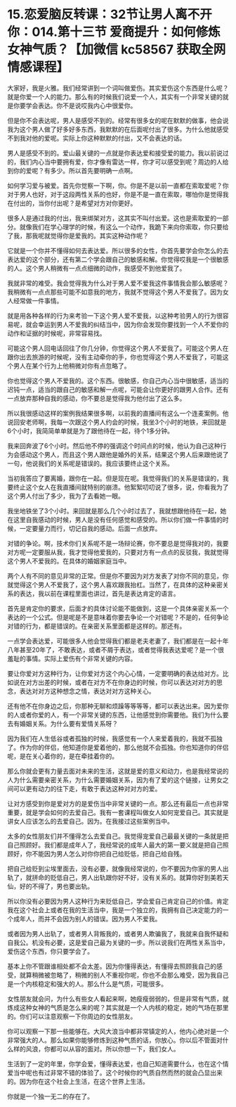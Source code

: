 # 15.恋爱脑反转课：32节让男人离不开你：014.第十三节 爱商提升：如何修炼女神气质？【加微信 kc58567 获取全网情感课程】

大家好，我是火雅。我们经常讲到一个词叫做爱伤。其实爱伤这个东西是什么呢？就是你爱一个人的能力。那么有的时候我们说爱一个人，其实有一个非常关键的就是你要学会表达。你不是说哎我内心中很爱你。

但是你不会表达呢，男人是感受不到的。经常有很多女的呢在默默的做事，他会说我为这个男人做了好多好多东西，我默默的在后面呢付出了很多。为什么他就感受不到我对他的爱呢。实际上你这种默默的付出，又不会表达的话。

男人是感受不到的。爱山最关键的一点就是你表达爱和接受爱的能力。我以前说过的，我们内心当中要拥有爱，你才像有雷达一样，你才可以感受到呢？周边的人给到你的爱呢？有多少。所以首先要明确一点啊。

如何学习爱与被爱。首先你觉察一下啊，你。你是不是以前一直都在索取爱呢？你对于男人也好，对于这段两性关系的也好，你是不是一直在索取，哪怕你是觉得我在付出的，当你付出呢？是希望对方对你更好。

很多人是通过我的付出，我来绑架对方，这其实不叫付出爱。这也是索取爱的一部分。就像我们在学心理学的时候，有这么一个动作，我跪下来向你索取，你只要给了我，那我呢就觉得你是爱我的。其实这种动作呢？

它就是一个你并不懂得如何去表达爱。所以很多的女性，你首先要学会你怎么的去表达爱的这个部分，还有第二个学会跟自己的敏感和解。你觉得哎我是一个很敏感的人。这个男人稍微有一点点细微的动作，我感受不到他爱我了。

我就非常的难受。我会觉得我为什么对于男人爱不爱我这件事情我会那么敏感呢？我稍微有一点点那些可能不如意我的地方，我就不觉得这个男人不爱我了。因为女人经常做一件事情。

就是用各种各样的行为来考验一下这个男人爱不爱我，以这种考验男人的行为很容易呢，就会幸运到男人不爱我的纠结当中，因为你会发现你要找到一个人不爱你的动作和证据的时候呢，非常容易找。

可能这个男人回电话回往了你几分钟，你觉得这个男人不爱我了。可能这个男人在跟你出去旅游的时候呢，没有主动牵你的手，你也觉得这个男人不爱我了，可能这个男人在某个行为上他稍微对你有点忽略了。

你也觉得这个男人不爱我的。这个东西。很敏感，你自己内心当中很敏感，适当的迟钝一点，适当的跟自己的敏感和解一点呢，可能会让你更好的跟男人合作。还有一点放弃那种自我的感动，你不要总是觉得我为他付出了这么多。

所以我很感动这样的案例我结果很多啊，以前我的直播间有这么一个连麦案例。他说回安老师啊，我每一次跟这个男人约会的时候，我坐3个小时的地铁，来回就是6个小时，我简简单单就是为了跟他待在一起，待个1多分钟。

我来回奔波了6个小时。然后他不停的强调这个时间点的时候，他认为自己这种行为会感动这个男人，而且这个男人跟他是婚外的关系，结果这个男人后来跟他说了一句，他说我们的关系呢是错误的。我应该要终止这个关系。

当初我答应了要离婚，跟你在一起。但是现在呢。我觉得我们的关系是错误的，我要终止这个女人在我直播间就特别的崩溃。他絮絮叨叨说了很多，说，你看我为了这个男人付出了多少，我为了去看她一眼。

我坐地铁坐了3个小时。来回就是那么几个小时过去了，我就想跟他待在一起，她在这里自我感动的时候，男人是没有任何感觉和感受的。所以你们做一件事情的时候，一定要量力而行，切记自我的感动。后面一点放弃。

对错的争论。啊，技术你们关系呢不是一场辩论赛，你不要总是觉得我对的，我要对方呢一定要服从我，我才觉得他爱我的，只要对方有一点点的反驳我，我就觉得这个男人不爱我的。在具体的婚姻家庭当中。

两个人有不同的意见非常的正常。但是你不要因为对方发表了对你不同的意见，你就觉得这个男人不爱我了，这个男人喜欢跟我抬杠。当然了，在具体的这种亲密关系的表达，我以前在课程里面也讲过，首先是表达肯定的语言。

首先是肯定你的要求，后面才的具体讨论能不能做到，这是一个具体亲密关系一个表达的一个公式。但是呢是不是意味着你要去争论一个对错呢？不是的，任何争论对错的行为，都是错误的。在亲密关系里面都是这样的。那还有。

一点学会表达爱，可能很多人他会觉得我们都是老夫老妻了，我们都是在一起十年八年甚至20年了，不敢表达，或者不屑于表达，或者觉得我表达爱呢？是一个很羞耻的事情。实际上爱伤有个非常关键的内容。

要让你爱对方这种行为，让你爱对方这个内心心情，一定要明确的表达给对方。比如说在对方出差的时候，或者在对方不在你身边的时候，你可以表达对对方的思念，表达对对方这种想念之情，表达对对方这种关心。

还有他不在你身边之后，你那种无聊和烦躁等等等等，都可以表达出来。因为爱你的人或者你爱的人，有一个非常关键的东西，让他感觉到你需要他。我们为什么要去有婚姻关系。为什么要有爱情关系呀？

因为我们在人生低谷或者孤独的时候，我感觉有一个人来爱着我的，我就不孤独了。作为你的伴侣，他知道你是爱着他的，那么他就不会孤独。你也知道你的伴侣呢，是在关心着你的，是在牵挂着你的。

那么你就会更有力量去面对未来的生活，这就是爱的意义和动力，也是我经常说的人为什么需要亲密关系，为什么需要婚姻关系，因为有了爱的这个链接，让男女之间可以更有动力的往下走，有敢于表达这种对对方的爱。

让对方感受到你是爱对方的是爱伤当中非常关键的一点。那么还有最后一点也非常重要，就是学会如何的去爱自己。我有一套课程叫做女人如何宠爱自己。其实就是讲女人应该怎么的去爱自己。因为。在我接过这些案例当中。

太多的女性朋友们并不懂得怎么去爱自己。我觉得宠爱自己最最关键的一条就是把自己照顾好。我们都是成年人了，我经常说的成年人最大的第一要义就是把自己照顾好，你不能因为男人怎么对你你把自己给贬低，把自己给自残。

把自己给贬到尘埃里面去，没有必要，就像我经常说的，你不要因为你家的男人出轨了，就拼命的贬低自己，男人出轨跟你好不好，没有关系的。就算你好到美若天仙，好的不得了，男也要出轨。

所以你没有必要因为男人这种行为来贬低自己，学会爱自己肯定自己的价值。肯定我在这个社会上或者在我的生活当中，我是一个独立的，我拥有自己决定能力的一个成年人，而并不会因为别人的错误。因为男人不爱我。

或者因为男人出轨了，或者男人背叛我的，或者男人欺骗我了，我就来自我怀疑和自我公。机没有必要，这是爱自己最为关键的一步。所以说我们在两性关系当中，爱伤这个东西，你只要学会了。

基本上你不管跟谁相处都不会太差。因为你懂得表达，有懂得去照顾我自己的感受，就算稍微被忽略了，稍微的别人不重视你呢，你也不会那么难受，因为我自己是一个内核稳定和强大的人。那么什么是气质，可能很多。

女性朋友就会问，为什么有些女人看起来啊，她瘦瘦弱弱的，但是非常有气质，就炼成这种女神的气质是怎么来的呢？其实就是一个人内核的稳定，她的气场在那里的。你们可以注意观察一下你周边的女性朋友。

你可以观察一下那一些能够在。大风大浪当中都非常镇定的人，他内心绝对是一个非常强大的人。那么如果你能够修炼到这种气质的话，你放心。你以后不管面对什么样的风浪，你都可以从容的面对。所以你想一下，我们女人。

生活到了一定的年里，你学会爱，懂得表达爱，也自己知道需要什么，也在这个情爱当中呢也有过非常不错的体验了。这个时候你的气质自然而然的就会凸显出来的。因为你在这个社会上生活，在这个世界上生活。

你就是一个独一无二的存在了。